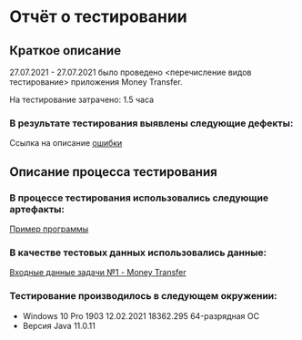 # Отчёт о тестировании

## Краткое описание

27.07.2021 - 27.07.2021 было проведено <перечисление видов тестирование> приложения Money Transfer.

На тестирование затрачено: 1.5 часа

### В результате тестирования выявлены следующие дефекты:

 Ссылка на описание [ошибки](https://github.com/EvgeniyaZavyalova/HW2/issues/1)

## Описание процесса тестирования

### В процессе тестирования использовались следующие артефакты:
[Пример программы](https://github.com/netology-code/javaqa-code/blob/master/1.2_programming/variables/src/Main.java)


### В качестве тестовых данных использовались данные:
[Входные данные задачи №1 - Money Transfer](https://github.com/netology-code/javaqa-homeworks/tree/master/programming#%D0%B7%D0%B0%D0%B4%D0%B0%D1%87%D0%B0-1---money-transfer)


### Тестирование производилось в следующем окружении:
* Windows 10 Pro 1903 12.02.2021 18362.295 64-разрядная ОС
* Версия Java 11.0.11
